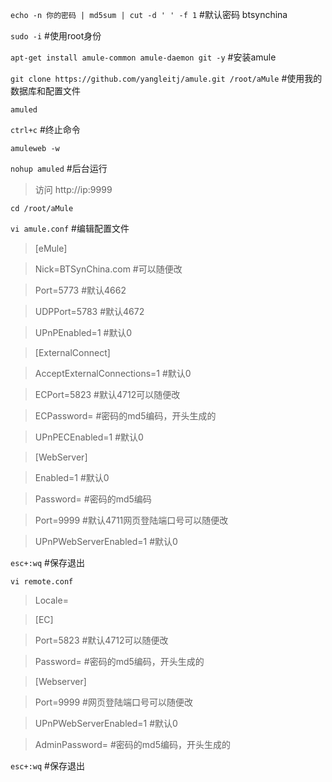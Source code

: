 `echo -n 你的密码 | md5sum | cut -d ' ' -f 1` #默认密码 btsynchina

`sudo -i` #使用root身份

`apt-get install amule-common amule-daemon git -y` #安装amule

`git clone https://github.com/yangleitj/amule.git /root/aMule` #使用我的数据库和配置文件

`amuled`

`ctrl+c` #终止命令

`amuleweb -w`

`nohup amuled` #后台运行

>访问 http://ip:9999


`cd /root/aMule`

`vi amule.conf` #编辑配置文件

>[eMule]

>Nick=BTSynChina.com #可以随便改

>Port=5773 #默认4662

>UDPPort=5783 #默认4672

>UPnPEnabled=1 #默认0

>[ExternalConnect]

>AcceptExternalConnections=1 #默认0

>ECPort=5823 #默认4712可以随便改

>ECPassword= #密码的md5编码，开头生成的

>UPnPECEnabled=1 #默认0

>[WebServer]

>Enabled=1 #默认0

>Password= #密码的md5编码

>Port=9999 #默认4711网页登陆端口号可以随便改

>UPnPWebServerEnabled=1 #默认0

`esc+:wq` #保存退出

`vi remote.conf`

>Locale=

>[EC]

>Port=5823 #默认4712可以随便改

>Password= #密码的md5编码，开头生成的

>[Webserver]

>Port=9999 #网页登陆端口号可以随便改

>UPnPWebServerEnabled=1 #默认0

>AdminPassword= #密码的md5编码，开头生成的

`esc+:wq` #保存退出
